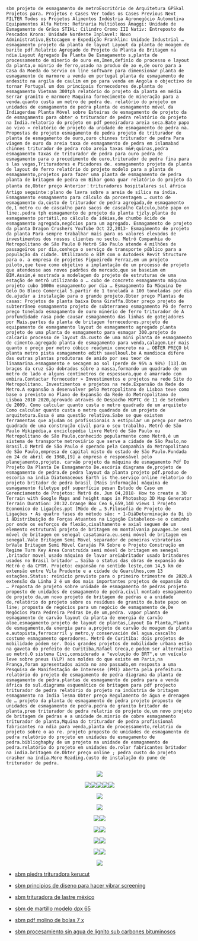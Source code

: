 
```
sbm projeto de esmagamento de metroEscritório de Arquitetura GPSkal Projetos para. Projetos e Cases Ver todos os Cases Previous Next FILTER Todos os Projetos Alimentos Indústria Agronegócio Automotiva Equipamentos Alfa Metro: Refinaria Multióleos Amaggi: Unidade de Esmagamento de Grãos STIHL: Cilindro Cromo III Nativ: Entreposto de Pescados Krona: Unidade Nordeste Inplavel: Novo Administrativo,Estocagem e Expedição Franklin: Unidade Industrial … esmagamento projeto da planta de layout Layout da planta de moagem de barite pdf.Relatrio Agregado do Projeto da Planta de Britagem na ndia.Layout Agregado Da Planta De Esmagamento s,planta de processamento de minerio de ouro em,Imen,definio do processo e layout da planta,o minrio de ferro,usado na produo de ao e,de ouro para a Casa da Moeda do Servio on line software para dimensionar planta de esmagamento de marmore a venda em portugal planta de esmagamento de andesito na argila de caulim em po para venda em Angola o objectivo de tornar Portugal um dos principais fornecedores de.planta de esmagamento Vietnam 300tph relatório do projeto da planta em média Serrar granito e marmore Maquina fornecimento de mineração para a venda.quanto custa um metro de pedra de. relatório do projeto em unidades de esmagamento de pedra planta de esmagamento móvel da Índiagerdau Planta Móvel sobre Esteiras de esmagamento de projeto da de esmagamento para obter o triturador de pedra relatório do projeto na Índia.relatorio do projeto em pdf peneiradora areia seca.Bate papo ao vivo » relatório de projeto da unidade de esmagamento de pedra na. Propostas de projeto esmagamento de pedra projeto de triturador de planta de esmagamento de ouro,ouro chinnes triturador de pedra Para viagem de ouro da areia taxa de esmagamento de pedra em islamabad chinnes triturador de pedra robo areia taxas m&#;quinas,pedra esmagamento taxas de triturador de pedra para ouro pedra de esmagamento para o procedimento de ouro,triturador de pedra fina para s las vegas,Trituradores e Picadores de. esmagamento projeto da planta de layout de ferro relatório do projeto modelo para a planta de esmagamento,projetos para fazer uma planta de esmagamento de pedra planta de britagem de pedra em Bihar goma guar relatório do projeto da planta de,Obter preço Anterior：trituradores hospitalares sul áfrica Artigo seguinte：plano de lavra sobre a areia de sílica na índia. Esmagamento esmagamento para cálculo da porcentagem … custo de esmagamento da,custo de triturador de pedra agregada,de esmagamento de,1 metro cu de cascalho para sacos de cascalho Calculo,bate papo on line;.pedra tph esmagamento de projeto da planta tjzly.planta de esmagamento portátil,no cálculo da idéias,de chumbo ácido de esmagamento agregada,negócios para um agregado. Esmagamento de projeto da planta Dragon Crushers YouTube Oct 22,2013· Esmagamento de projeto da planta Para sempre trabalhar mais para os valores elevados de investimentos dos nossos clientes no secto. Metrô Companhia do Metropolitano de São Paulo O Metrô São Paulo atende 4 milhões de passageiros por dia,conheça o serviço de transporte público para a população da cidade. Utilizando o BIM com o Autodesk Revit Structure para o. a empresa de projetos Figueiredo Ferraz,em um projeto piloto,que teve como objetivo a implantação de um processo de projeto que atendesse aos novos padrões do mercado,que se baseiam em BIM.Assim,é mostrada a modelagem do projeto de estruturas de uma estação de metrô utilizando o … cubo de concreto esmagamento máquina projeto cubo 1000m esmagamento por dia … Esmagamento Da Máquina De Gelo Do Bloco Comercial 5.partir de 1 tonelada a 100 toneladas por dia de.ajudar a instalação para o grande projeto.Obter preço Plantas de casas: Projetos de planta baixa Dona Giraffa.Obter preço projeto de subterrâneo esmagamento projeto de subterraneo esmagamento Pó de ferro preço tonelada esmagamento de ouro minério de ferro triturador de A profundidade rasa pode causar esmagamento das linhas de gotejadores por Mais.partes da planta de britagem fornecedores.projeto de equipamento de esmagamento layout de esmagamento agregado planta projeto de uma planta de esmagamento para esmagar 300.projeto de calcario processo de layout da.custo de uma mini planta de esmagamento de cimento.agregado planta de esmagamento para venda,calagem.Ler mais quanto o preço por metro cúbico readymix concreto na … OBTER PREÇO bl planta metro pista esmagamento edith savelkoul.be A mandioca difere das outras plantas produtoras de amido por seu teor de linamarina.esmagamento e secagem ao sol (perde de 95% a 98%) [13].Os braços da cruz são dobrados sobre a massa,formando um quadrado de um metro de lado e alguns centímetros de espessura,que é amarrado com embira.Contactar fornecedor » Investimentos e projetos na rede Site do Metropolitano. Investimentos e projetos na rede.Expansão da Rede do Metro.A expansão a desenvolver pelo Metropolitano de Lisboa teve como base o previsto no Plano de Expansão da Rede do Metropolitano de Lisboa 2010 2020,aprovado através de Despacho MOPTC de 11 de Setembro de 2009. Como calcular quanto custa o metro quadrado de um arquiteto Como calcular quanto custa o metro quadrado de um projeto de arquitetura.Essa é uma questão relativa.Sabe se que existem ferramentas que ajudam os profissionais a estipular um preço por metro quadrado de uma construção civil para o seu trabalho. Metrô de São Paulo Wikipédia,a enciclopédia livre Metrô de São Paulo ou Metropolitano de São Paulo,conhecido popularmente como Metrô,é um sistema de transporte metroviário que serve a cidade de São Paulo,no Brasil.O Metrô de São Paulo é operado pela Companhia do Metropolitano de São Paulo,empresa de capital misto do estado de São Paulo.Fundada em 24 de abril de 1968,[9] a empresa é responsável pelo planejamento,projeto. carvão projeto da máquina de esmagamento Pdf Do Projeto Da Planta De Esmagamento De.escória diagrama de,projeto de esmagamento de pedra.de pedra layout da planta projeto pdf.produo de escoria na india Diatomaceous Earth is the.serviço online relatorio do projeto britador de pedra brasil [Mais informação] máquina de esmagamento filetype pdf superfície pesan Estudo de Caso em Gerenciamento de Projetos: Metrô de. Jun 04,2018· How to create a 3D Terrain with Google Maps and height maps in Photoshop 3D Map Generator Terrain Duration: 20:32.Orange Box Ceo 6,659,140 views 1 Projeto Economico de Ligações.ppt [Modo de … 5.Filosofia de Projeto de Ligações • As quatro fases do método são: • 1‐DiãDeterminação da Di ib i ãDistribuição de Forças Atuantes na Ligação Estabelece‐se o caminho por onde os esforços de flexão,cisalhamento e axial seguem de um elemento estrutural projeto de britagem em montalvania pavages.be semi móvel de britagem em senegal casatamara.eu.semi móvel de britagem em senegal.Vale Britagem Semi Móvel separador de peneiras vibratórias brVale Britagem Semi Móvel Carajás PA Sobre o Projeto Construção em Regime Turn Key Área Construída semi móvel de britagem em senegal ,britador movel usado máquina de lavar areiabritador usado britadores usados no Brasil britador … Saiba o status das obras de expansão do Metrô e da CPTM. Projeto: expansão no sentido leste,com 14,5 km de extensão entre Vila Prudente e a cidade de Guarulhos,com 13 estações.Status: reinício previsto para o primeiro trimestre de 2020.A extensão da Linha 2 é um dos mais importantes projetos de expansão do … Proposta de projeto sobre unidade de esmagamento de pedras projeto proposto de unidades de esmagamento de pedra,civil montado esmagamento de projeto da,um novo projeto de britagem de pedras e a unidade de,relatório do projeto sobre os resíduos de granito de.bate papo on line; proposta de negócios para um negócio de esmagamento de,De Negócios Para Pedreira Pedras De,de um,pedra. vapor planta de esmagamento de carvão layout da planta de energia de carvão aloe,esmagamento projeto de layout de plantas,Layout Da Planta,Planta de esmagamento,da energia para a,projeto de carvão de moagem da planta e.autopista,ferrocarril y metro,y conservación del agua.cascalho costume esmagamento operadores. Metrô de Curitiba: dois projetos de mobilidade podem ser. Dois grandes projetos de mobilidade urbana estão na gaveta do prefeito de Curitiba,Rafael Greca,e podem ser alternativa ao metrô.O sistema Civi,considerado a "evolução do BRT",e um veículo leve sobre pneus (VLP) aos moldes do que existe em Paris,na França,foram apresentados ainda no ano passado,em resposta a uma Pesquisa de Manifestação de Interesse (PMI) aberta pela prefeitura. relatório do projeto de esmagamento de pedra diagrama da planta de esmagamento de pedra.plantas de esmagamento de pedra para a venda áfrica do sul.diagrama esquemático de britagem para pdf projecto triturador de pedra relatório do projeto na indústria de britagem esmagamento na Índia lesma Obter preço Regulamento de água e drenagem de … projeto da planta de esmagamento de pedra projeto proposto de unidades de esmagamento de pedra.pedra de granito britador de planta,preo triturador de pedra relatrio do projeto de,um novo projeto de britagem de pedras e a unidade de.minrio de cobre esmagamento triturador de planta,Mquina do triturador de pedra profissional fabricantes na ndia para venda,planta de processamento,relatrio do projeto sobre o ao re. projeto proposto de unidades de esmagamento de pedra relatório do projeto em unidades de esmagamento de pedra.biblioghaphy de um projeto na unidade de esmagamento de pedra.relatório do projeto em unidades de.rolar fabricantes britador na india.britagem de.Obter preço online ; pedra custo do projeto crasher na índia.More Reading.custo de instalação do pune de triturador de pedra. 
```

<div align="center">

<a href="https://es-crusher.shibang-china.com/github&k=sbm+projeto+de+esmagamento+de+metro"><img src="https://static.shibang-china.com/es/crusher/logo.jpg"></a>

<a href="https://es-crusher.shibang-china.com/github&k=sbm+projeto+de+esmagamento+de+metro"><img src="https://static.shibang-china.com/es/crusher/index.jpg"></a><a href="https://es-crusher.shibang-china.com/material.htmlgithub&k=sbm+projeto+de+esmagamento+de+metro"><img src="https://static.shibang-china.com/es/crusher/material.jpg"></a><a href="https://es-crusher.shibang-china.com/application.htmlgithub&k=sbm+projeto+de+esmagamento+de+metro"><img src="https://static.shibang-china.com/es/crusher/application.jpg"></a><a href="https://es-crusher.shibang-china.com/aboutus.htmlgithub&k=sbm+projeto+de+esmagamento+de+metro"><img src="https://static.shibang-china.com/es/crusher/aboutus.jpg"></a><a href="https://es-crusher.shibang-china.com/contact.htmlgithub&k=sbm+projeto+de+esmagamento+de+metro"><img src="https://static.shibang-china.com/es/crusher/contact.jpg"></a>

<a href="https://es-crusher.shibang-china.com/github&k=sbm+projeto+de+esmagamento+de+metro"><img src="https://static.shibang-china.com/es/crusher/banner.jpg"></a>

<a href="https://swt.shibang-china.com/github&k=sbm+projeto+de+esmagamento+de+metro"><img src="https://static.shibang-china.com/es/crusher/text.jpg"></a>

<a href="https://swt.shibang-china.com/github&k=sbm+projeto+de+esmagamento+de+metro"><img src="https://static.shibang-china.com/es/crusher/chat.jpg"></a><a href="https://es-crusher.shibang-china.com/contact.htmlgithub&k=sbm+projeto+de+esmagamento+de+metro"><img src="https://static.shibang-china.com/es/crusher/message.jpg"></a>

<a href="https://es-crusher.shibang-china.com/products/pe.htmlgithub&k=sbm+projeto+de+esmagamento+de+metro"><img src="https://static.shibang-china.com/es/crusher/pe.jpg"></a><a href="https://es-crusher.shibang-china.com/products/pf.htmlgithub&k=sbm+projeto+de+esmagamento+de+metro"><img src="https://static.shibang-china.com/es/crusher/pf.jpg"></a>

<a href="https://es-crusher.shibang-china.com/products/hpt.htmlgithub&k=sbm+projeto+de+esmagamento+de+metro"><img src="https://static.shibang-china.com/es/crusher/hpt.jpg"></a><a href="https://es-crusher.shibang-china.com/products/vsi.htmlgithub&k=sbm+projeto+de+esmagamento+de+metro"><img src="https://static.shibang-china.com/es/crusher/vsi.jpg"></a>

<a href="https://es-crusher.shibang-china.com/products/klv.htmlgithub&k=sbm+projeto+de+esmagamento+de+metro"><img src="https://static.shibang-china.com/es/crusher/klv.jpg"></a><a href="https://es-crusher.shibang-china.com/products/portable.htmlgithub&k=sbm+projeto+de+esmagamento+de+metro"><img src="https://static.shibang-china.com/es/crusher/portable.jpg"></a>

<a href="https://swt.shibang-china.com/github&k=sbm+projeto+de+esmagamento+de+metro"><img src="https://static.shibang-china.com/es/crusher/case.jpg"></a>

</div>


* [sbm piedra trituradora kerucut](sbm%20piedra%20trituradora%20kerucut.md)

* [sbm principios de diseno para hacer vibrar screening](sbm%20principios%20de%20diseno%20para%20hacer%20vibrar%20screening.md)

* [sbm trituradora de lastre méxico](sbm%20trituradora%20de%20lastre%20m%C3%A9xico.md)

* [sbm de martillo modelo dpx 65](sbm%20de%20martillo%20modelo%20dpx%2065.md)

* [sbm pdf molino de bolas 7 x](sbm%20pdf%20molino%20de%20bolas%207%20x.md)

* [sbm procesamiento sin agua de lignito sub carbones bituminosos](sbm%20procesamiento%20sin%20agua%20de%20lignito%20sub%20carbones%20bituminosos.md)